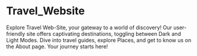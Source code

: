 # Travel_Website
Explore Travel Web-Site, your gateway to a world of discovery! Our user-friendly site offers captivating destinations, toggling between Dark and Light Modes. Dive into travel guides, explore Places, and get to know us on the About page. Your journey starts here!
